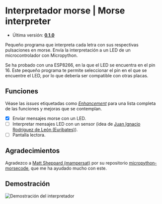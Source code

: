 # Interpretador morse | Morse interpreter

- Última versión: [**0.1.0**](https://github.com/ivanhercaz/morseinterpreter-micropython/releases/tag/0.1.0)

Pequeño programa que interpreta cada letra con sus respectivas pulsaciones en morse. Envía la interpretación a un LED de un microcontrolador con Micropython.

Se ha probado con una ESP8266, en la que el LED se encuentra en el pin 16. Este pequeño programa te permite seleccionar el pin en el que se encuentre el LED, por lo que debería ser compatible con otras placas.

## Funciones

Véase las *issues* etiquetadas como [*Enhancement*](https://github.com/ivanhercaz/morseinterpreter-micropython/issues?q=is%3Aissue+is%3Aopen+label%3Aenhancement) para una lista completa de las funciones y mejoras que se contemplan.

- [x] Enviar mensajes morse con un LED.
- [ ] Interpretar mensajes LED con un sensor (idea de [Juan Ignacio Rodríguez de León (Euribates)](https://github.com/euribates)).
- [ ] Pantalla lectora.

## Agradecimientos

Agradezco a [Matt Sheppard (mampersat)](https://github.com/mampersat) por su repositorio [micropython-morsecode](https://github.com/mampersat/micropython-morsecode), que me ha ayudado mucho con este.

## Demostración
![Demostración del interpretador](https://raw.githubusercontent.com/ivanhercaz/morseinterpreter-micropython/master/demo.gif)
